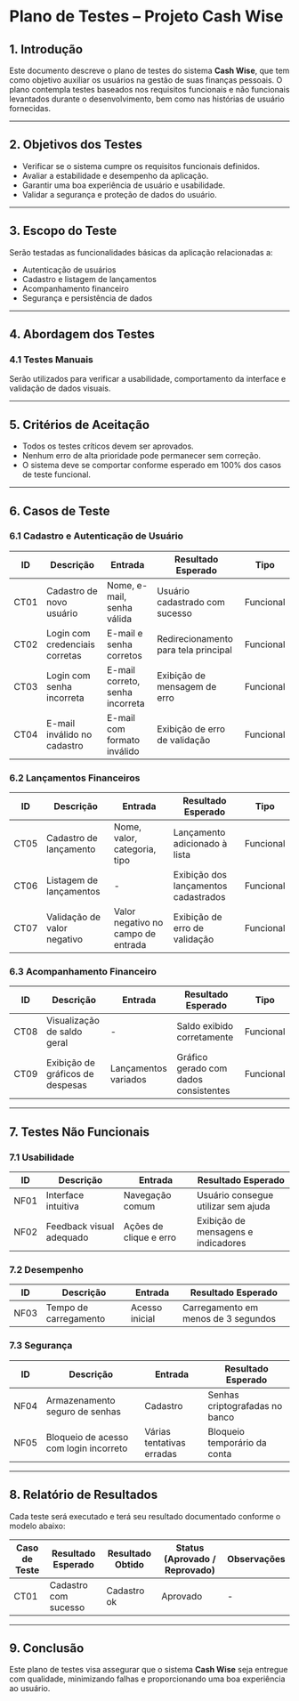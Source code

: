 # Plano de Testes – Projeto Cash Wise

## 1. Introdução

Este documento descreve o plano de testes do sistema **Cash Wise**, que tem como objetivo auxiliar os usuários na gestão de suas finanças pessoais. O plano contempla testes baseados nos requisitos funcionais e não funcionais levantados durante o desenvolvimento, bem como nas histórias de usuário fornecidas.

---

## 2. Objetivos dos Testes

- Verificar se o sistema cumpre os requisitos funcionais definidos.
- Avaliar a estabilidade e desempenho da aplicação.
- Garantir uma boa experiência de usuário e usabilidade.
- Validar a segurança e proteção de dados do usuário.

---

## 3. Escopo do Teste

Serão testadas as funcionalidades básicas da aplicação relacionadas a:

- Autenticação de usuários
- Cadastro e listagem de lançamentos
- Acompanhamento financeiro
- Segurança e persistência de dados

---

## 4. Abordagem dos Testes

### 4.1 Testes Manuais
Serão utilizados para verificar a usabilidade, comportamento da interface e validação de dados visuais.

---
## 5. Critérios de Aceitação

- Todos os testes críticos devem ser aprovados.
- Nenhum erro de alta prioridade pode permanecer sem correção.
- O sistema deve se comportar conforme esperado em 100% dos casos de teste funcional.

---

## 6. Casos de Teste

### 6.1 Cadastro e Autenticação de Usuário

| ID  | Descrição                                | Entrada                              | Resultado Esperado                     | Tipo     |
|-----|-------------------------------------------|--------------------------------------|----------------------------------------|----------|
| CT01| Cadastro de novo usuário                 | Nome, e-mail, senha válida           | Usuário cadastrado com sucesso         | Funcional|
| CT02| Login com credenciais corretas           | E-mail e senha corretos              | Redirecionamento para tela principal   | Funcional|
| CT03| Login com senha incorreta                | E-mail correto, senha incorreta      | Exibição de mensagem de erro           | Funcional|
| CT04| E-mail inválido no cadastro              | E-mail com formato inválido          | Exibição de erro de validação          | Funcional|

### 6.2 Lançamentos Financeiros

| ID  | Descrição                                | Entrada                              | Resultado Esperado                     | Tipo     |
|-----|-------------------------------------------|--------------------------------------|----------------------------------------|----------|
| CT05| Cadastro de lançamento                   | Nome, valor, categoria, tipo         | Lançamento adicionado à lista          | Funcional|
| CT06| Listagem de lançamentos                  | -                                    | Exibição dos lançamentos cadastrados   | Funcional|
| CT07| Validação de valor negativo              | Valor negativo no campo de entrada   | Exibição de erro de validação          | Funcional|

### 6.3 Acompanhamento Financeiro

| ID  | Descrição                                | Entrada                              | Resultado Esperado                     | Tipo     |
|-----|-------------------------------------------|--------------------------------------|----------------------------------------|----------|
| CT08| Visualização de saldo geral              | -                                    | Saldo exibido corretamente             | Funcional|
| CT09| Exibição de gráficos de despesas         | Lançamentos variados                 | Gráfico gerado com dados consistentes  | Funcional|

---

## 7. Testes Não Funcionais

### 7.1 Usabilidade

| ID  | Descrição                                | Entrada                              | Resultado Esperado                     |
|-----|-------------------------------------------|--------------------------------------|----------------------------------------|
| NF01| Interface intuitiva                      | Navegação comum                      | Usuário consegue utilizar sem ajuda    |
| NF02| Feedback visual adequado                 | Ações de clique e erro               | Exibição de mensagens e indicadores    |

### 7.2 Desempenho

| ID  | Descrição                                | Entrada                              | Resultado Esperado                     |
|-----|-------------------------------------------|--------------------------------------|----------------------------------------|
| NF03| Tempo de carregamento                    | Acesso inicial                       | Carregamento em menos de 3 segundos    |

### 7.3 Segurança

| ID  | Descrição                                | Entrada                              | Resultado Esperado                     |
|-----|-------------------------------------------|--------------------------------------|----------------------------------------|
| NF04| Armazenamento seguro de senhas           | Cadastro                             | Senhas criptografadas no banco         |
| NF05| Bloqueio de acesso com login incorreto   | Várias tentativas erradas            | Bloqueio temporário da conta           |

---

## 8. Relatório de Resultados

Cada teste será executado e terá seu resultado documentado conforme o modelo abaixo:

| Caso de Teste | Resultado Esperado | Resultado Obtido | Status (Aprovado / Reprovado) | Observações |
|---------------|--------------------|------------------|-------------------------------|-------------|
| CT01          | Cadastro com sucesso| Cadastro ok      | Aprovado                      | -           |

---

## 9. Conclusão

Este plano de testes visa assegurar que o sistema **Cash Wise** seja entregue com qualidade, minimizando falhas e proporcionando uma boa experiência ao usuário.

